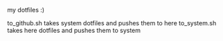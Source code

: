 my dotfiles :)

to_github.sh takes system dotfiles and pushes them to here
to_system.sh takes here dotfiles and pushes them to system
